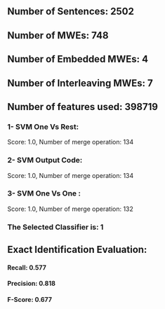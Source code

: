 ## Number of Sentences: 2502
## Number of MWEs: 748

## Number of Embedded MWEs: 4

## Number of Interleaving MWEs: 7
## Number of features used: 398719

### 1- SVM One Vs Rest: 
Score: 1.0, Number of merge operation: 134
### 2- SVM Output Code: 
Score: 1.0, Number of merge operation: 134
### 3- SVM One Vs One : 
Score: 1.0, Number of merge operation: 132
### The Selected Classifier is: 1
## Exact Identification Evaluation: 
#### Recall: 0.577
#### Precision: 0.818
#### F-Score: 0.677

